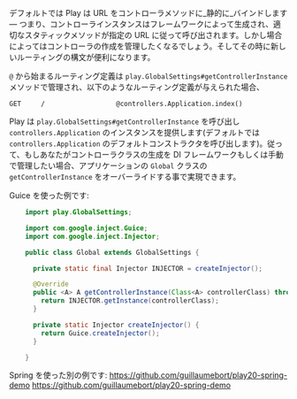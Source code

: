 <!--- Copyright (C) 2009-2013 Typesafe Inc. <http://www.typesafe.com> -->
<!--
By default Play binds URLs to controller methods _statically_, that is, Controller instances are created by the framework and then the appropriate static method is invoked depending on the given URL. In certain situations, however, you may want to manage controller creation and that's when the new routing syntax comes handy. 
-->
デフォルトでは Play は URL をコントローラメソッドに_静的に_バインドします — つまり、コントローラインスタンスはフレームワークによって生成され、適切なスタティックメソッドが指定の URL に従って呼び出されます。しかし場合によってはコントローラの作成を管理したくなるでしょう。そしてその時に新しいルーティングの構文が便利になります。

<!--
Route definitions starting with ```@``` will be managed by ```play.GlobalSettings#getControllerInstance``` method, so given the following route definition: 
-->
 ```@``` から始まるルーティング定義は ```play.GlobalSettings#getControllerInstance``` メソッドで管理され、以下のようなルーティング定義が与えられた場合、

    GET     /                  @controllers.Application.index()

<!--
Play will invoke ```play.GlobalSettings#getControllerInstance``` which in return will provide an instance of ```controllers.Application``` (by default this is happening via ```controllers.Application```'s default constructor). Therefore, if you want to manage controller class instantiation either via a dependency injection framework or manually you can do so by overriding ```getControllerInstance``` in your application's ```Global``` class.
-->
Play は ```play.GlobalSettings#getControllerInstance``` を呼び出し ```controllers.Application``` のインスタンスを提供します(デフォルトでは ```controllers.Application``` のデフォルトコンストラクタを呼び出します)。従って、もしあなたがコントローラクラスの生成を DI フレームワークもしくは手動で管理したい場合、アプリケーションの ```Global``` クラスの ```getControllerInstance``` をオーバーライドする事で実現できます。

<!--
Here's an example using Guice:
-->
Guice を使った例です:

```java
    import play.GlobalSettings;

    import com.google.inject.Guice;
    import com.google.inject.Injector;

    public class Global extends GlobalSettings {

      private static final Injector INJECTOR = createInjector(); 

      @Override
      public <A> A getControllerInstance(Class<A> controllerClass) throws Exception {
        return INJECTOR.getInstance(controllerClass);
      }

      private static Injector createInjector() {
        return Guice.createInjector();
      }

    }
```

<!--
another example using Spring:
-->
Spring を使った別の例です:
https://github.com/guillaumebort/play20-spring-demo
https://github.com/guillaumebort/play20-spring-demo
